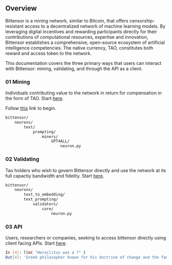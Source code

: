 

## Overview



Bittensor is a mining network, similar to Bitcoin, that offers censorship-resistant access to a decentralized network of machine learning models. By leveraging digital incentives and rewarding participants directly for their contributions of computational resources, expertise and innovation, Bittensor establishes a comprehensive,  open-source ecosystem of artificial intelligence competencies. The native currency, TAO, constitutes both reward and access token to the network.

This documentation covers the three primary ways that users can interact with Bittensor: mining, validating, and through the API as a client.



### 01 Mining

Individuals contributing value to the network in return for compensation in the form of TAO. Start [here](mining/mining).

Follow [this](mining/mining) link to begin.

```bash
bittensor/
    neurons/
        text/
            prompting/
                miners/
                    GPT4ALL/
                        neuron.py
```


### 02 Validating

Tao holders who wish to govern Bittensor directly and use the network at its full capactiy bandwidth and fidelity.  Start [here](validating/validating).

```bash
bittensor/
    neurons/
        text_to_embedding/
        text_prompting/
            validators/
                core/
                    neuron.py
```
### 03 API

Users, researchers or companies, seeking to access bittensor directly using client facing APIs. Start [here](clients/clients).

```bash
In [4]: llm( "Heraclitus was a ?" )
Out[4]: 'Greek philosopher known for his doctrine of change and the famous quote, "No man ever steps in the same river twice."'
```
